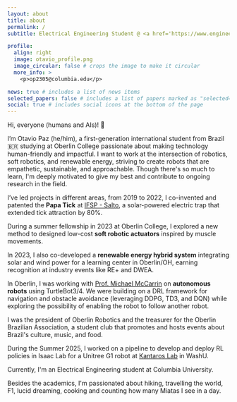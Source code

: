 ```yaml
---
layout: about
title: about
permalink: /
subtitle: Electrical Engineering Student @ <a href='https://www.engineering.columbia.edu/'>Columbia University</a> | 3-2 Engineering  @ <a href='https://www.oberlin.edu/'>Oberlin College</a>

profile:
  align: right
  image: otavio_profile.png
  image_circular: false # crops the image to make it circular
  more_info: >
    <p>op2305@columbia.edu</p>

news: true # includes a list of news items
selected_papers: false # includes a list of papers marked as "selected={true}"
social: true # includes social icons at the bottom of the page
---
```


Hi, everyone (humans and AIs)! 🤖

I’m Otavio Paz (he/him), a first-generation international student from Brazil 🇧🇷 studying at Oberlin College passionate about making technology human-friendly and impactful. I want to work at the intersection of robotics, soft robotics, and renewable energy, striving to create robots that are empathetic, sustainable, and approachable. Though there's so much to learn, I'm deeply motivated to give my best and contribute to ongoing research in the field.

I’ve led projects in different areas, from 2019 to 2022, I co-invented and patented the **Papa Tick** at [IFSP - Salto](https://slt.ifsp.edu.br/), a solar-powered electric trap that extended tick attraction by 80%.

During a summer fellowship in 2023 at Oberlin College, I explored a new method to designed low-cost **soft robotic actuators** inspired by muscle movements.

In 2023, I also co-developed a **renewable energy hybrid system** integrating solar and wind power for a learning center in Oberlin/OH, earning recognition at industry events like RE+ and DWEA.

In Oberlin, I was working with [Prof. Michael McCarrin](https://www.oberlin.edu/michael-mccarrin) on **autonomous robots** using TurtleBot3/4. We were building on a DRL framework for navigation and obstacle avoidance (leveraging DDPG, TD3, and DQN) while exploring the possibility of enabling the robot to follow another robot.

I was the president of Oberlin Robotics and the treasurer for the Oberlin Brazilian Association, a student club that promotes and hosts events about Brazil's culture, music, and food.

During the Summer 2025, I worked on a pipeline to develop and deploy RL policies in Isaac Lab for a Unitree G1 robot at [Kantaros Lab](https://sites.wustl.edu/kantaroslab/) in WashU.

Currently, I'm an Electrical Engineering student at Columbia University.

Besides the academics, I'm passionated about hiking, travelling the world, F1, lucid dreaming, cooking and counting how many Miatas I see in a day.
